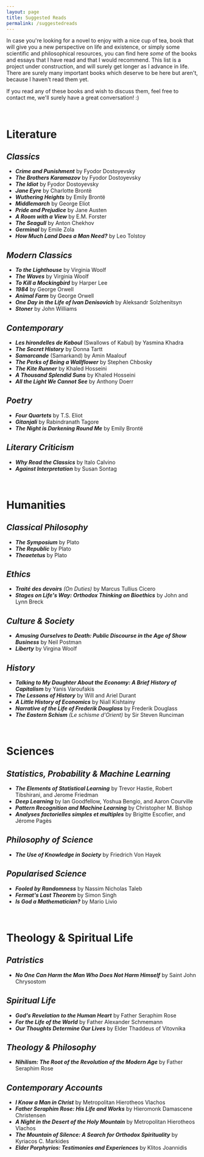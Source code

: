 ```yaml
---
layout: page
title: Suggested Reads
permalink: /suggestedreads
---
```


In case you're looking for a novel to enjoy with a nice cup of tea, book that will give you a new perspective on life and existence, or simply some scientific and philosophical resources, you can find here *some* of the books and essays that I have read and that I would recommend. This list is a project under construction, and will surely get longer as I advance in life. There are surely many important books which deserve to be here but aren't, because I haven't read them yet.

If you read any of these books and wish to discuss them, feel free to contact me, we'll surely have a great conversation! :) 

&nbsp;

# Literature

## *Classics* 
- ***Crime and Punishment*** by Fyodor Dostoyevsky
- ***The Brothers Karamazov*** by Fyodor Dostoyevsky
- ***The Idiot*** by Fyodor Dostoyevsky
- ***Jane Eyre*** by Charlotte Brontë
- ***Wuthering Heights*** by Emily Brontë
- ***Middlemarch*** by George Eliot 
- ***Pride and Prejudice*** by Jane Austen 
- ***A Room with a View*** by E.M. Forster
- ***The Seagull*** by Anton Chekhov
- ***Germinal*** by Emile Zola
- ***How Much Land Does a Man Need?*** by Leo Tolstoy

## *Modern Classics*
- ***To the Lighthouse*** by Virginia Woolf
- ***The Waves*** by Virginia Woolf
- ***To Kill a Mockingbird*** by Harper Lee
- ***1984*** by George Orwell
- ***Animal Farm*** by George Orwell
- ***One Day in the Life of Ivan Denisovich*** by Aleksandr Solzhenitsyn 
- ***Stoner*** by John Williams

## *Contemporary*
- ***Les hirondelles de Kaboul*** (Swallows of Kabul) by Yasmina Khadra
- ***The Secret History*** by Donna Tartt
- ***Samarcande*** (Samarkand) by Amin Maalouf
- ***The Perks of Being a Wallflower*** by Stephen Chbosky
- ***The Kite Runner*** by Khaled Hosseini
- ***A Thousand Splendid Suns*** by Khaled Hosseini
- ***All the Light We Cannot See*** by Anthony Doerr 

## *Poetry*
- ***Four Quartets*** by T.S. Eliot
- ***Gitanjali*** by Rabindranath Tagore
- ***The Night is Darkening Round Me*** by Emily Brontë

## *Literary Criticism* 
- ***Why Read the Classics*** by Italo Calvino 
- ***Against Interpretation*** by Susan Sontag


&nbsp;


# Humanities

## *Classical Philosophy*
- ***The Symposium*** by Plato
- ***The Republic*** by Plato 
- ***Theaetetus*** by Plato

## *Ethics*
- ***Traité des devoirs*** *(On Duties)* by Marcus Tullius Cicero
- ***Stages on Life's Way: Orthodox Thinking on Bioethics*** by John and Lynn Breck

## *Culture & Society*
- ***Amusing Ourselves to Death: Public Discourse in the Age of Show Business*** by Neil Postman
- ***Liberty*** by Virgina Woolf 

## *History*
- ***Talking to My Daughter About the Economy: A Brief History of Capitalism*** by Yanis Varoufakis
- ***The Lessons of History*** by Will and Ariel Durant
- ***A Little History of Economics*** by Niall Kishtainy 
- ***Narrative of the Life of Frederik Douglass*** by Frederik Douglass 
- ***The Eastern Schism*** *(Le schisme d'Orient)* by Sir Steven Runciman

&nbsp;

# Sciences

## *Statistics, Probability & Machine Learning*
- ***The Elements of Statistical Learning*** by Trevor Hastie, Robert Tibshirani, and Jerome Friedman
- ***Deep Learning*** by Ian Goodfellow, Yoshua Bengio, and Aaron Courville
- ***Pattern Recognition and Machine Learning*** by Christopher M. Bishop
- ***Analyses factorielles simples et multiples*** by Brigitte Escofier, and Jérome Pagès

## *Philosophy of Science*
- ***The Use of Knowledge in Society*** by Friedrich Von Hayek 

## *Popularised Science*
- ***Fooled by Randomness*** by Nassim Nicholas Taleb 
- ***Fermat's Last Theorem*** by Simon Singh
- ***Is God a Mathematician?*** by Mario Livio


&nbsp;

# Theology & Spiritual Life

## *Patristics*
- ***No One Can Harm the Man Who Does Not Harm Himself*** by Saint John Chrysostom 

## *Spiritual Life*
- ***God's Revelation to the Human Heart*** by Father Seraphim Rose
- ***For the Life of the World*** by Father Alexander Schmemann  
- ***Our Thoughts Determine Our Lives*** by Elder Thaddeus of Vitovnika

## *Theology & Philosophy*
- ***Nihilism: The Root of the Revolution of the Modern Age*** by Father Seraphim Rose

## *Contemporary Accounts*
- ***I Know a Man in Christ*** by Metropolitan Hierotheos Vlachos
- ***Father Seraphim Rose: His Life and Works*** by Hieromonk Damascene Christensen
- ***A Night in the Desert of the Holy Mountain*** by Metropolitan Hierotheos Vlachos
- ***The Mountain of Silence: A Search for Orthodox Spirituality*** by Kyriacos C. Markides
- ***Elder Porphyrios: Testimonies and Experiences*** by Klitos Joannidis
